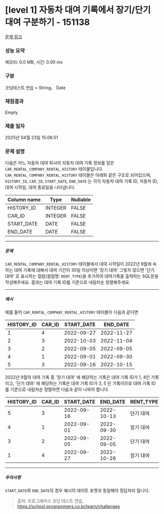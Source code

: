 # [level 1] 자동차 대여 기록에서 장기/단기 대여 구분하기 - 151138 

[문제 링크](https://school.programmers.co.kr/learn/courses/30/lessons/151138) 

### 성능 요약

메모리: 0.0 MB, 시간: 0.00 ms

### 구분

코딩테스트 연습 > String， Date

### 채점결과

Empty

### 제출 일자

2025년 04월 23일 15:06:51

### 문제 설명

<p style="user-select: auto !important;">다음은 어느 자동차 대여 회사의 자동차 대여 기록 정보를 담은 <code style="user-select: auto !important;">CAR_RENTAL_COMPANY_RENTAL_HISTORY</code> 테이블입니다. <code style="user-select: auto !important;">CAR_RENTAL_COMPANY_RENTAL_HISTORY</code> 테이블은 아래와 같은 구조로 되어있으며, <code style="user-select: auto !important;">HISTORY_ID</code>, <code style="user-select: auto !important;">CAR_ID</code>, <code style="user-select: auto !important;">START_DATE</code>, <code style="user-select: auto !important;">END_DATE</code> 는 각각 자동차 대여 기록 ID, 자동차 ID, 대여 시작일, 대여 종료일을 나타냅니다.</p>
<table class="table" style="user-select: auto !important;">
        <thead style="user-select: auto !important;"><tr style="user-select: auto !important;">
<th style="user-select: auto !important;">Column name</th>
<th style="user-select: auto !important;">Type</th>
<th style="user-select: auto !important;">Nullable</th>
</tr>
</thead>
        <tbody style="user-select: auto !important;"><tr style="user-select: auto !important;">
<td style="user-select: auto !important;">HISTORY_ID</td>
<td style="user-select: auto !important;">INTEGER</td>
<td style="user-select: auto !important;">FALSE</td>
</tr>
<tr style="user-select: auto !important;">
<td style="user-select: auto !important;">CAR_ID</td>
<td style="user-select: auto !important;">INTEGER</td>
<td style="user-select: auto !important;">FALSE</td>
</tr>
<tr style="user-select: auto !important;">
<td style="user-select: auto !important;">START_DATE</td>
<td style="user-select: auto !important;">DATE</td>
<td style="user-select: auto !important;">FALSE</td>
</tr>
<tr style="user-select: auto !important;">
<td style="user-select: auto !important;">END_DATE</td>
<td style="user-select: auto !important;">DATE</td>
<td style="user-select: auto !important;">FALSE</td>
</tr>
</tbody>
      </table>
<hr style="user-select: auto !important;">

<h5 style="user-select: auto !important;">문제</h5>

<p style="user-select: auto !important;"><code style="user-select: auto !important;">CAR_RENTAL_COMPANY_RENTAL_HISTORY</code> 테이블에서 대여 시작일이 2022년 9월에 속하는 대여 기록에 대해서 대여 기간이 30일 이상이면 '장기 대여' 그렇지 않으면 '단기 대여' 로 표시하는 컬럼(컬럼명: <code style="user-select: auto !important;">RENT_TYPE</code>)을 추가하여 대여기록을 출력하는 SQL문을 작성해주세요. 결과는 대여 기록 ID를 기준으로 내림차순 정렬해주세요.</p>

<hr style="user-select: auto !important;">

<h5 style="user-select: auto !important;">예시</h5>

<p style="user-select: auto !important;">예를 들어 <code style="user-select: auto !important;">CAR_RENTAL_COMPANY_RENTAL_HISTORY</code> 테이블이 다음과 같다면</p>
<table class="table" style="user-select: auto !important;">
        <thead style="user-select: auto !important;"><tr style="user-select: auto !important;">
<th style="user-select: auto !important;">HISTORY_ID</th>
<th style="user-select: auto !important;">CAR_ID</th>
<th style="user-select: auto !important;">START_DATE</th>
<th style="user-select: auto !important;">END_DATE</th>
</tr>
</thead>
        <tbody style="user-select: auto !important;"><tr style="user-select: auto !important;">
<td style="user-select: auto !important;">1</td>
<td style="user-select: auto !important;">4</td>
<td style="user-select: auto !important;">2022-09-27</td>
<td style="user-select: auto !important;">2022-11-27</td>
</tr>
<tr style="user-select: auto !important;">
<td style="user-select: auto !important;">2</td>
<td style="user-select: auto !important;">3</td>
<td style="user-select: auto !important;">2022-10-03</td>
<td style="user-select: auto !important;">2022-11-04</td>
</tr>
<tr style="user-select: auto !important;">
<td style="user-select: auto !important;">3</td>
<td style="user-select: auto !important;">2</td>
<td style="user-select: auto !important;">2022-09-05</td>
<td style="user-select: auto !important;">2022-09-05</td>
</tr>
<tr style="user-select: auto !important;">
<td style="user-select: auto !important;">4</td>
<td style="user-select: auto !important;">1</td>
<td style="user-select: auto !important;">2022-09-01</td>
<td style="user-select: auto !important;">2022-09-30</td>
</tr>
<tr style="user-select: auto !important;">
<td style="user-select: auto !important;">5</td>
<td style="user-select: auto !important;">3</td>
<td style="user-select: auto !important;">2022-09-16</td>
<td style="user-select: auto !important;">2022-10-15</td>
</tr>
</tbody>
      </table>
<p style="user-select: auto !important;">2022년 9월의 대여 기록 중 '장기 대여' 에 해당하는 기록은 대여 기록 ID가 1, 4인 기록이고, '단기 대여' 에 해당하는 기록은 대여 기록 ID가 3, 5 인 기록이므로 대여 기록 ID를 기준으로 내림차순 정렬하면 다음과 같이 나와야 합니다.</p>
<table class="table" style="user-select: auto !important;">
        <thead style="user-select: auto !important;"><tr style="user-select: auto !important;">
<th style="user-select: auto !important;">HISTORY_ID</th>
<th style="user-select: auto !important;">CAR_ID</th>
<th style="user-select: auto !important;">START_DATE</th>
<th style="user-select: auto !important;">END_DATE</th>
<th style="user-select: auto !important;">RENT_TYPE</th>
</tr>
</thead>
        <tbody style="user-select: auto !important;"><tr style="user-select: auto !important;">
<td style="user-select: auto !important;">5</td>
<td style="user-select: auto !important;">3</td>
<td style="user-select: auto !important;">2022-09-16</td>
<td style="user-select: auto !important;">2022-10-13</td>
<td style="user-select: auto !important;">단기 대여</td>
</tr>
<tr style="user-select: auto !important;">
<td style="user-select: auto !important;">4</td>
<td style="user-select: auto !important;">1</td>
<td style="user-select: auto !important;">2022-09-01</td>
<td style="user-select: auto !important;">2022-09-30</td>
<td style="user-select: auto !important;">장기 대여</td>
</tr>
<tr style="user-select: auto !important;">
<td style="user-select: auto !important;">3</td>
<td style="user-select: auto !important;">2</td>
<td style="user-select: auto !important;">2022-09-05</td>
<td style="user-select: auto !important;">2022-09-05</td>
<td style="user-select: auto !important;">단기 대여</td>
</tr>
<tr style="user-select: auto !important;">
<td style="user-select: auto !important;">1</td>
<td style="user-select: auto !important;">4</td>
<td style="user-select: auto !important;">2022-09-27</td>
<td style="user-select: auto !important;">2022-10-26</td>
<td style="user-select: auto !important;">장기 대여</td>
</tr>
</tbody>
      </table>
<hr style="user-select: auto !important;">

<h5 style="user-select: auto !important;">주의사항</h5>

<p style="user-select: auto !important;"><code style="user-select: auto !important;">START_DATE</code>와 <code style="user-select: auto !important;">END_DATE</code>의 경우 예시의 데이트 포맷과 동일해야 정답처리 됩니다.</p>


> 출처: 프로그래머스 코딩 테스트 연습, https://school.programmers.co.kr/learn/challenges